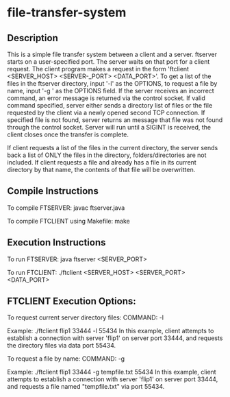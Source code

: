 # file-transfer-system

## Description 
This is a simple file transfer system between a client and a server. ftserver starts on a user-specified port. The server waits on that port for a client request. The client program makes a request in the form 'ftclient <SERVER_HOST> <SERVER-_PORT> <OPTIONS> <DATA_PORT>'. To get a list of the files in the ftserver directory, input '-l' as the OPTIONS, to request a file by name, input '-g <FILENAME>' as the OPTIONS field. If the server receives an incorrect command, an error message is returned via the control socket. If valid command specified, server either sends a directory list of files or the file requested by the client via a newly opened second TCP connection. If specified file is not found, server returns an message that file was not found through the control socket. Server will run until a SIGINT is received, the client closes once the transfer is complete. 

If client requests a list of the files in the current directory, the server sends back a list of ONLY the files in the directory, folders/directories are not included. If client requests a file and already has a file in its current directory by that name, the contents of that file will be overwritten.

## Compile Instructions
To compile FTSERVER:
  javac ftserver.java
  
To compile FTCLIENT using Makefile:
  make
      
## Execution Instructions
To run FTSERVER:
  java ftserver <SERVER_PORT>
    
To run FTCLIENT:
  ./ftclient <SERVER_HOST> <SERVER_PORT> <COMMAND> <FILENAME> <DATA_PORT>
     
## FTCLIENT Execution Options:
To request current server directory files:
  COMMAND: -l 
  
  Example: ./ftclient flip1 33444 -l 55434
    In this example, client attempts to establish a connection with server 'flip1' on server port 33444, and requests the directory files via data port 55434.
  
To request a file by name:
  COMMAND: -g 
  
  Example: ./ftclient flip1 33444 -g tempfile.txt 55434
    In this example, client attempts to establish a connection with server 'flip1' on server port 33444, and requests a file named "tempfile.txt" via port 55434.
